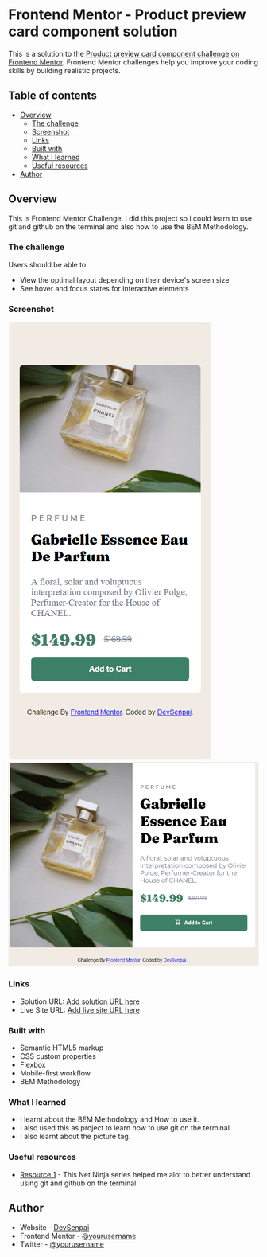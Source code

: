 # Frontend Mentor - Product preview card component solution

This is a solution to the [Product preview card component challenge on Frontend Mentor](https://www.frontendmentor.io/challenges/product-preview-card-component-GO7UmttRfa). Frontend Mentor challenges help you improve your coding skills by building realistic projects.

## Table of contents

- [Overview](#overview)
  - [The challenge](#the-challenge)
  - [Screenshot](#screenshot)
  - [Links](#links)
  - [Built with](#built-with)
  - [What I learned](#what-i-learned)
  - [Useful resources](#useful-resources)
- [Author](#author)

## Overview

This is Frontend Mentor Challenge. I did this project so i could learn to use git and github on the terminal and also how to use the BEM Methodology.

### The challenge

Users should be able to:

- View the optimal layout depending on their device's screen size
- See hover and focus states for interactive elements

### Screenshot

![](./screenshot/mobile_Screenshot.png)
![](./screenshot/desktop_Screenshot.png)

### Links

- Solution URL: [Add solution URL here](https://your-solution-url.com)
- Live Site URL: [Add live site URL here](https://your-live-site-url.com)

### Built with

- Semantic HTML5 markup
- CSS custom properties
- Flexbox
- Mobile-first workflow
- BEM Methodology

### What I learned

- I learnt about the BEM Methodology and How to use it.
- I also used this as project to learn how to use git on the terminal.
- I also learnt about the picture tag.

### Useful resources

- [Resource 1](https://www.example.com) - This Net Ninja series helped me alot to better understand using git and github on the terminal

## Author

- Website - [DevSenpai](https://www.your-site.com)
- Frontend Mentor - [@yourusername](https://www.frontendmentor.io/profile/yourusername)
- Twitter - [@yourusername](https://www.twitter.com/yourusername)
